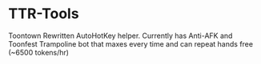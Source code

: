 # TTR-Tools
Toontown Rewritten AutoHotKey helper. Currently has Anti-AFK and Toonfest Trampoline bot that maxes every time and can repeat hands free (~6500 tokens/hr)
